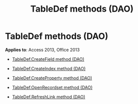 ﻿---
title: TableDef methods (DAO)
TOCTitle: Methods
ms:assetid: 16c435e7-85ce-4888-9ad9-a12a0bc37d90
ms:mtpsurl: https://msdn.microsoft.com/library/Dn123832(v=office.15)
ms:contentKeyID: 52071472
ms.date: 09/18/2015
mtps_version: v=office.15
---

# TableDef methods (DAO)


**Applies to**: Access 2013, Office 2013



  - [TableDef.CreateField method (DAO)](tabledef-createfield-method-dao.md)

  - [TableDef.CreateIndex method (DAO)](tabledef-createindex-method-dao.md)

  - [TableDef.CreateProperty method (DAO)](tabledef-createproperty-method-dao.md)

  - [TableDef.OpenRecordset method (DAO)](tabledef-openrecordset-method-dao.md)

  - [TableDef.RefreshLink method (DAO)](tabledef-refreshlink-method-dao.md)

